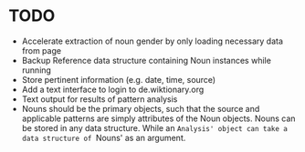 # TODO
*   Accelerate extraction of noun gender by only loading necessary data from page
*   Backup Reference data structure containing Noun instances while running
*   Store pertinent information (e.g. date, time, source)
*   Add a text interface to login to de.wiktionary.org
*   Text output for results of pattern analysis
*   Nouns should be the primary objects, such that the source and applicable patterns are simply attributes of the Noun objects. Nouns can be stored in any data structure. While an `Analysis' object can take a data structure of `Nouns' as an argument.

